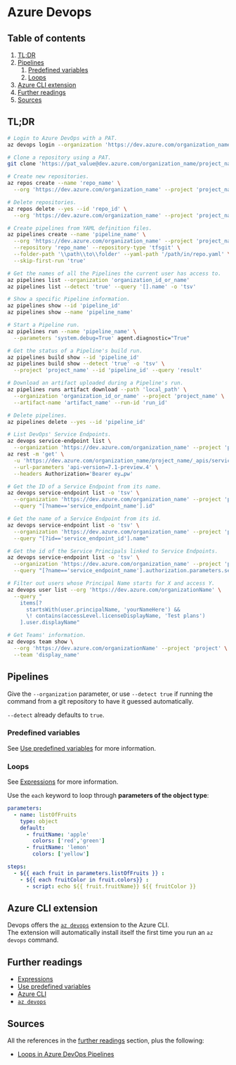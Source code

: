 # Azure Devops

## Table of contents <!-- omit in toc -->

1. [TL;DR](#tldr)
1. [Pipelines](#pipelines)
   1. [Predefined variables](#predefined-variables)
   1. [Loops](#loops)
1. [Azure CLI extension](#azure-cli-extension)
1. [Further readings](#further-readings)
1. [Sources](#sources)

## TL;DR

```sh
# Login to Azure DevOps with a PAT.
az devops login --organization 'https://dev.azure.com/organization_name'

# Clone a repository using a PAT.
git clone 'https://pat_value@dev.azure.com/organization_name/project_name/_git/repo_name'

# Create new repositories.
az repos create --name 'repo_name' \
  --org 'https://dev.azure.com/organization_name' --project 'project_name'

# Delete repositories.
az repos delete --yes --id 'repo_id' \
  --org 'https://dev.azure.com/organization_name' --project 'project_name'

# Create pipelines from YAML definition files.
az pipelines create --name 'pipeline_name' \
  --org 'https://dev.azure.com/organization_name' --project 'project_name' \
  --repository 'repo_name' --repository-type 'tfsgit' \
  --folder-path '\\path\\to\\folder' --yaml-path '/path/in/repo.yaml' \
  --skip-first-run 'true'

# Get the names of all the Pipelines the current user has access to.
az pipelines list --organization 'organization_id_or_name'
az pipelines list --detect 'true' --query '[].name' -o 'tsv'

# Show a specific Pipeline information.
az pipelines show --id 'pipeline_id'
az pipelines show --name 'pipeline_name'

# Start a Pipeline run.
az pipelines run --name 'pipeline_name' \
  --parameters 'system.debug=True' agent.diagnostic="True"

# Get the status of a Pipeline's build run.
az pipelines build show --id 'pipeline_id'
az pipelines build show --detect 'true' -o 'tsv' \
  --project 'project_name' --id 'pipeline_id' --query 'result'

# Download an artifact uploaded during a Pipeline's run.
az pipelines runs artifact download --path 'local_path' \
  --organization 'organization_id_or_name' --project 'project_name' \
  --artifact-name 'artifact_name' --run-id 'run_id'

# Delete pipelines.
az pipelines delete --yes --id 'pipeline_id'

# List DevOps' Service Endpoints.
az devops service-endpoint list \
  --organization 'https://dev.azure.com/organization_name' --project 'project'
az rest -m 'get' \
  -u 'https://dev.azure.com/organization_name/project_name/_apis/serviceendpoint/endpoints' \
  --url-parameters 'api-version=7.1-preview.4' \
  --headers Authorization='Bearer ey…pw'

# Get the ID of a Service Endpoint from its name.
az devops service-endpoint list -o 'tsv' \
  --organization 'https://dev.azure.com/organization_name' --project 'project' \
  --query "[?name=='service_endpoint_name'].id"

# Get the name of a Service Endpoint from its id.
az devops service-endpoint list -o 'tsv' \
  --organization 'https://dev.azure.com/organization_name' --project 'project' \
  --query "[?id=='service_endpoint_id'].name"

# Get the id of the Service Principals linked to Service Endpoints.
az devops service-endpoint list -o 'tsv' \
  --organization 'https://dev.azure.com/organization_name' --project 'project' \
  --query "[?name=='service_endpoint_name'].authorization.parameters.servicePrincipalId"

# Filter out users whose Principal Name starts for X and access Y.
az devops user list --org 'https://dev.azure.com/organizationName' \
  --query "
    items[?
      startsWith(user.principalName, 'yourNameHere') &&
      \! contains(accessLevel.licenseDisplayName, 'Test plans')
    ].user.displayName"

# Get Teams' information.
az devops team show \
  --org 'https://dev.azure.com/organizationName' --project 'project' \
  --team 'display_name'
```

## Pipelines

Give the `--organization` parameter, or use `--detect true` if running the command from a git repository to have it guessed automatically.

`--detect` already defaults to `true`.

### Predefined variables

See [Use predefined variables] for more information.

### Loops

See [Expressions] for more information.

Use the `each` keyword to loop through **parameters of the object type**:

```yaml
parameters:
  - name: listOfFruits
    type: object
    default:
      - fruitName: 'apple'
        colors: ['red','green']
      - fruitName: 'lemon'
        colors: ['yellow']

steps:
  - ${{ each fruit in parameters.listOfFruits }} :
    - ${{ each fruitColor in fruit.colors}} :
      - script: echo ${{ fruit.fruitName}} ${{ fruitColor }}
```

## Azure CLI extension

Devops offers the [`az devops`][az devops] extension to the Azure CLI.<br/>
The extension will automatically install itself the first time you run an `az devops` command.

## Further readings

- [Expressions]
- [Use predefined variables]
- [Azure CLI]
- [`az devops`][az devops]

## Sources

All the references in the [further readings] section, plus the following:

- [Loops in Azure DevOps Pipelines]

<!--
  References
  -->

<!-- Upstream -->
[expressions]: https://learn.microsoft.com/en-us/azure/devops/pipelines/process/expressions
[use predefined variables]: https://learn.microsoft.com/en-us/azure/devops/pipelines/build/variables
[az devops]: https://learn.microsoft.com/en-us/cli/azure/devops?view=azure-cli-latest

<!-- In-article sections -->
[further readings]: #further-readings

<!-- Knowledge base -->
[azure cli]: cli.md

<!-- Others -->
[loops in azure devops pipelines]: https://pakstech.com/blog/azure-devops-loops/
